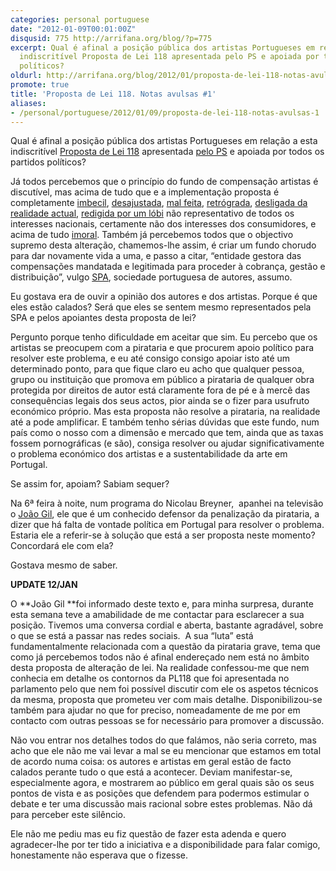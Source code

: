 ```yaml
---
categories: personal portuguese
date: "2012-01-09T00:01:00Z"
disqusid: 775 http://arrifana.org/blog/?p=775
excerpt: Qual é afinal a posição pública dos artistas Portugueses em relação a esta
  indiscritível Proposta de Lei 118 apresentada pelo PS e apoiada por todos os partidos
  políticos?
oldurl: http://arrifana.org/blog/2012/01/proposta-de-lei-118-notas-avulso-1/
promote: true
title: 'Proposta de Lei 118. Notas avulsas #1'
aliases:
- /personal/portuguese/2012/01/09/proposta-de-lei-118-notas-avulsas-1
---
```


Qual é afinal a posição pública dos artistas Portugueses em relação a esta indiscritível [Proposta de Lei 118][1] apresentada [pelo PS][2] e apoiada por todos os partidos políticos?

Já todos percebemos que o princípio do fundo de compensação artistas é discutível, mas acima de tudo que e a implementação proposta é completamente [imbecil][3], [desajustada][4], [mal feita][5], [retrógrada][6], [desligada da realidade actual][7], [redigida por um lóbi][8] não representativo de todos os interesses nacionais, certamente não dos interesses dos consumidores, e acima de tudo [imoral][9]. Também já percebemos todos que o objectivo supremo desta alteração, chamemos-lhe assim, é criar um fundo chorudo para dar novamente vida a uma, e passo a citar, “entidade gestora das compensações mandatada e legitimada para proceder à cobrança, gestão e distribuição”, vulgo [SPA][10], sociedade portuguesa de autores, assumo.

Eu gostava era de ouvir a opinião dos autores e dos artistas. Porque é que eles estão calados? Será que eles se sentem mesmo representados pela SPA e pelos apoiantes desta proposta de lei?

Pergunto porque tenho dificuldade em aceitar que sim. Eu percebo que os artistas se preocupem com a pirataria e que procurem apoio político para resolver este problema, e eu até consigo consigo apoiar isto até um determinado ponto, para que fique claro eu acho que qualquer pessoa, grupo ou instituição que promova em público a pirataria de qualquer obra protegida por direitos de autor está claramente fora de pé e à mercê das consequências legais dos seus actos, pior ainda se o fizer para usufruto económico próprio. Mas esta proposta não resolve a pirataria, na realidade até a pode amplificar. E também tenho sérias dúvidas que este fundo, num país como o nosso com a dimensão e mercado que tem, ainda que as taxas fossem pornográficas (e são), consiga resolver ou ajudar significativamente o problema económico dos artistas e a sustentabilidade da arte em Portugal.

Se assim for, apoiam? Sabiam sequer?

Na 6ª feira à noite, num programa do Nicolau Breyner,  apanhei na televisão o [João Gil][11], ele que é um conhecido defensor da penalização da pirataria, a dizer que há falta de vontade política em Portugal para resolver o problema. Estaria ele a referir-se à solução que está a ser proposta neste momento? Concordará ele com ela?

Gostava mesmo de saber.

**UPDATE 12/JAN**

O **João Gil **foi informado deste texto e, para minha surpresa, durante esta semana teve a amabilidade de me contactar para esclarecer a sua posição. Tivemos uma conversa cordial e aberta, bastante agradável, sobre o que se está a passar nas redes sociais.  A sua “luta” está fundamentalmente relacionada com a questão da pirataria grave, tema que como já percebemos todos não é afinal endereçado nem está no âmbito desta proposta de alteração de lei. Na realidade confessou-me que nem conhecia em detalhe os contornos da PL118 que foi apresentada no parlamento pelo que nem foi possível discutir com ele os aspetos técnicos da mesma, proposta que prometeu ver com mais detalhe. Disponibilizou-se também para ajudar no que for preciso, nomeadamente de me por em contacto com outras pessoas se for necessário para promover a discussão.

Não vou entrar nos detalhes todos do que falámos, não seria correto, mas acho que ele não me vai levar a mal se eu mencionar que estamos em total de acordo numa coisa: os autores e artistas em geral estão de facto calados perante tudo o que está a acontecer. Deviam manifestar-se, especialmente agora, e mostrarem ao público em geral quais são os seus pontos de vista e as posições que defendem para podermos estimular o debate e ter uma discussão mais racional sobre estes problemas. Não dá para perceber este silêncio.

Ele não me pediu mas eu fiz questão de fazer esta adenda e quero agradecer-lhe por ter tido a iniciativa e a disponibilidade para falar comigo, honestamente não esperava que o fizesse.


[1]: http://app.parlamento.pt/webutils/docs/doc.pdf?path=6148523063446f764c3246795a5868774d546f334e7a67774c325276593342734c576c756156684a5358526c65433977616d77784d54677457456c4a4c6d527659773d3d&fich=pjl118-XII.doc&Inline=true
[2]: http://www.parlamento.pt/ActividadeParlamentar/Paginas/DetalheIniciativa.aspx?BID=36617
[3]: http://blog.wonderm00n.com/2012/01/06/sobre-a-lei-da-copia-provada-carta-aberta-ao-grupo-parlamentar-do-ps/
[4]: http://poingg.com/32833.html
[5]: http://poingg.com/31770.html
[6]: https://www.facebook.com/notes/creative-commons-portugal/proposta-de-lei-da-cópia-privada-não-ilegaliza-licenças-cc/170334823023262
[7]: https://circabc.europa.eu/d/d/workspace/SpacesStore/cd401165-4cf2-46ef-be09-240ded5e1593/amazon_europe_en.pdf
[8]: http://jonasnuts.com/424567.html
[9]: http://blasfemias.net/2012/01/08/pena-antecipada-sobre-crime-potencial/
[10]: http://www.spautores.pt/
[11]: http://pt.wikipedia.org/wiki/João_Gil